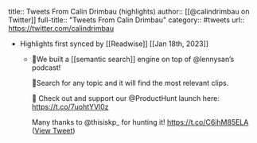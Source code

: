 title:: Tweets From Calin Drimbau (highlights)
author:: [[@calindrimbau on Twitter]]
full-title:: "Tweets From Calin Drimbau"
category:: #tweets
url:: https://twitter.com/calindrimbau

- Highlights first synced by [[Readwise]] [[Jan 18th, 2023]]
	- 💫We built a [[semantic search]] engine on top of @lennysan’s podcast!
	  
	  🔎Search for any topic and it will find the most relevant clips.
	  
	  🚀 Check out and support our @ProductHunt launch here:
	  https://t.co/7uohtYVl0z
	  
	  Many thanks to @thisiskp_ for hunting it! https://t.co/C6ihM85ELA ([View Tweet](https://twitter.com/calindrimbau/status/1613448710872240128))